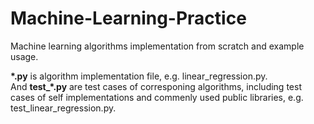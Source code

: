 # Machine-Learning-Practice
Machine learning algorithms implementation from scratch and example usage.  

**\*.py** is algorithm implementation file, e.g. linear_regression.py.  
And **test_\*.py** are test cases of corresponing algorithms, including test cases of self implementations and commenly used public libraries, e.g. test_linear_regression.py.
